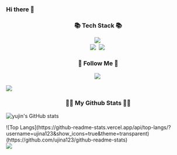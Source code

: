 ### Hi there 👋

<!--
**ujina123/ujina123** is a ✨ _special_ ✨ repository because its `README.md` (this file) appears on your GitHub profile.

Here are some ideas to get you started:

- 🔭 I’m currently working on ...
- 🌱 I’m currently learning ...
- 👯 I’m looking to collaborate on ...
- 🤔 I’m looking for help with ...
- 💬 Ask me about ...
- 📫 How to reach me: ...
- 😄 Pronouns: ...
- ⚡ Fun fact: ...
-->

<h3 align="center">📚 Tech Stack 📚</h3>
<p align="center">
  <img src="https://img.shields.io/badge/Python-3766AB?style=flat-square&logo=Python&logoColor=white"/></a>&nbsp 
  <br>
  <img src="https://img.shields.io/badge/Mysql-E6B91E?style=flat-square&logo=MySql&logoColor=white"/></a>&nbsp 
  <img src="https://img.shields.io/badge/Docker-2496ED?style=flat-square&logo=Docker&logoColor=white"/></a>&nbsp 
</p>

<h3 align="center">🌈 Follow Me 🌈</h3>
<p align="center">
  <a href="https://leeyujin.tistory.com"><img src="https://img.shields.io/badge/Tech%20Blog-11B48A?style=flat-square&logo=Vimeo&logoColor=white&link=https://leeyujin.tistory.com"/></a>&nbsp

  <a href="mailto:dldbwls7182@gmail.com"><img src="https://img.shields.io/badge/Gmail-d14836?style=flat-square&logo=Gmail&logoColor=white&link=dldbwls7182@gmail.com"/></a>
</p>


<h3 align="center">👩‍💻 My Github Stats 👩‍💻</h3>
<div align="left">

![yujin's GitHub stats](https://github-readme-stats.vercel.app/api?username=ujina123&hide_title=true&show_icons=true&include_all_commits=true&disable_animations=true&theme=vue)
</div>

<div align="left">
![Top Langs](https://github-readme-stats.vercel.app/api/top-langs/?username=ujina123&show_icons=true&theme=transparent)(https://github.com/ujina123/github-readme-stats)
</div>

<a href="https://leeyujin.tistory.com">
  <img src="https://img.shields.io/badge/yujin-Blog-brightgreen?style=flat-square&logo=Vimeo&logoColor=white&link=[https://leeyujin.tistory.com]"/>
</a>


